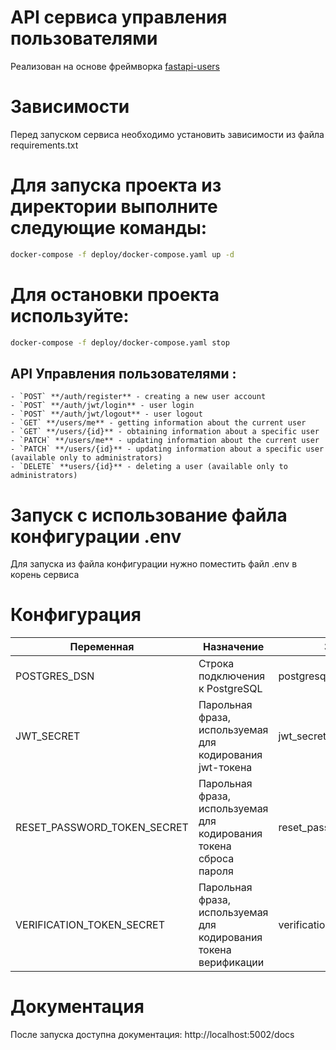 # API сервиса управления пользователями

Реализован на основе фреймворка [fastapi-users](https://fastapi-users.github.io/)

# Зависимости

Перед запуском сервиса необходимо установить зависимости из файла requirements.txt

# Для запуска проекта из директории выполните следующие команды:

```bash
docker-compose -f deploy/docker-compose.yaml up -d
```
# Для остановки проекта используйте:
```bash
docker-compose -f deploy/docker-compose.yaml stop
```
## API Управления пользователями :
    - `POST` **/auth/register** - creating a new user account
    - `POST` **/auth/jwt/login** - user login
    - `POST` **/auth/jwt/logout** - user logout
    - `GET` **/users/me** - getting information about the current user
    - `GET` **/users/{id}** - obtaining information about a specific user
    - `PATCH` **/users/me** - updating information about the current user
    - `PATCH` **/users/{id}** - updating information about a specific user (available only to administrators)
    - `DELETE` **users/{id}** - deleting a user (available only to administrators)
# Запуск с использование файла конфигурации .env

Для запуска из файла конфигурации нужно поместить файл .env в корень сервиса

# Конфигурация
| Переменная                  | Назначение                                                         | Значение по-умолчанию                        |
| -----------                 | -----                                                              | ---                                          |
| POSTGRES_DSN                | Строка подключения к PostgreSQL                                    | postgresql://user:pass@localhost:5432/foobar |
| JWT_SECRET                  | Парольная фраза, используемая для кодирования jwt-токена           | jwt_secret                                   | 
| RESET_PASSWORD_TOKEN_SECRET | Парольная фраза, используемая для кодирования токена сброса пароля | reset_password_token_secret                  | 
| VERIFICATION_TOKEN_SECRET   | Парольная фраза, используемая для кодирования токена верификации   | verification_token_secret                    | 

# Документация

После запуска доступна документация: http://localhost:5002/docs
